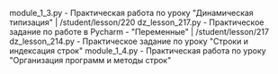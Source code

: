 module_1_3.py - Практическая работа по уроку "Динамическая типизация" | /student/lesson/220
dz_lesson_217.py - Практическое задание по работе в Pycharm - "Переменные" | /student/lesson/217
dz_lesson_214.py - Практическое задание по уроку "Строки и индексация строк"
module_1_4.py - Практическая работа по уроку "Организация программ и методы строк"
